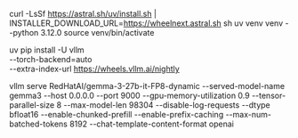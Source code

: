 

curl -LsSf https://astral.sh/uv/install.sh | INSTALLER_DOWNLOAD_URL=https://wheelnext.astral.sh sh
uv venv venv --python 3.12.0
source venv/bin/activate


uv pip install -U vllm \
    --torch-backend=auto \
    --extra-index-url https://wheels.vllm.ai/nightly

vllm serve RedHatAI/gemma-3-27b-it-FP8-dynamic --served-model-name gemma3 --host 0.0.0.0 --port 9000 --gpu-memory-utilization 0.9 --tensor-parallel-size 8 --max-model-len 98304 --disable-log-requests --dtype bfloat16 --enable-chunked-prefill --enable-prefix-caching --max-num-batched-tokens 8192 --chat-template-content-format openai